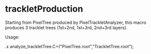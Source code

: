# trackletProduction
Starting from PixelTree produced by PixelTrackletAnalyzer, this macro produces 3 tracklet trees (1st+2nd, 1st+3rd, 2nd+3rd layers).

Usage:

.x analyze_trackletTree.C+("PixelTree.root","TrackletTree.root");